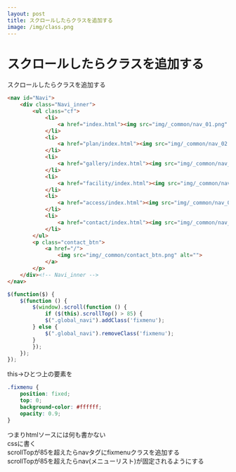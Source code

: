 ```yaml
---
layout: post
title: スクロールしたらクラスを追加する
image: /img/class.png
---
```


# スクロールしたらクラスを追加する   

スクロールしたらクラスを追加する   

```html
<nav id="Navi">
	<div class="Navi_inner">
		<ul class="cf">
			<li>
				<a href="index.html"><img src="img/_common/nav_01.png" width="" height="" alt=""></a>
			</li>
			<li>
				<a href="plan/index.html"><img src="img/_common/nav_02.png" width="" height="" alt=""></a>
			</li>
			<li>
				<a href="gallery/index.html"><img src="img/_common/nav_03.png" width="" height="" alt=""></a>
			</li>
			<li>
				<a href="facility/index.html"><img src="img/_common/nav_04.png" width="" height="" alt=""></a>
			</li>
			<li>
				<a href="access/index.html"><img src="img/_common/nav_05.png" width="" height="" alt=""></a>
			</li>
			<li>
				<a href="contact/index.html"><img src="img/_common/nav_06.png" width="" height="" alt=""></a>
			</li>
		</ul>
		<p class="contact_btn">
			<a href="/">
				<img src="img/_common/contact_btn.png" alt="">
			</a>
		</p>
	</div><!-- Navi_inner -->
</nav>
```


```javascript
$(function($) {
	$(function () {
		$(window).scroll(function () {
			if ($(this).scrollTop() > 85) {
			$(".global_navi").addClass('fixmenu');
		} else {
			$(".global_navi").removeClass('fixmenu');
		}
		});
	});
});
```

this→ひとつ上の要素を   

```css
.fixmenu {
    position: fixed;
    top: 0;
    background-color: #ffffff;
    opacity: 0.9;
}
```

つまりhtmlソースには何も書かない   
cssに書く   
scrollTopが85を超えたらnavタグにfixmenuクラスを追加する   
scrollTopが85を超えたらnav(メニューリスト)が固定されるようにする   
